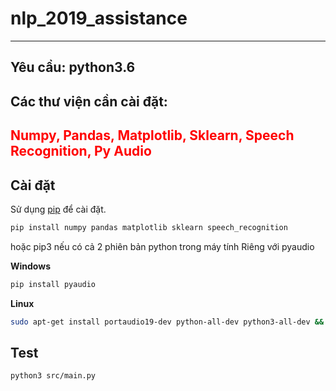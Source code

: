 # nlp_2019_assistance
<hr>

## Yêu cầu: python3.6

## Các thư viện cần cài đặt:
<h2 style="color:red;">Numpy, Pandas, Matplotlib, Sklearn, Speech Recognition, Py Audio</h2>

## Cài đặt 
Sử dụng [pip](https://pip.pypa.io/en/stable/) để cài đặt.

```bash
pip install numpy pandas matplotlib sklearn speech_recognition 
```
hoặc pip3 nếu có cả 2 phiên bản python trong máy tính
Riêng với pyaudio

<b>Windows</b>
```bash
pip install pyaudio
```
<b>Linux</b>
```bash
sudo apt-get install portaudio19-dev python-all-dev python3-all-dev && sudo pip install pyaudio
```
## Test
```bash
python3 src/main.py
```

